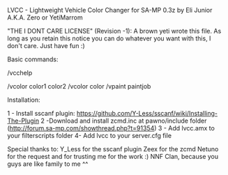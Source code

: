 LVCC - Lightweight Vehicle Color Changer for SA-MP 0.3z
by Eli Junior A.K.A. Zero or YetiMarrom

"THE I DONT CARE LICENSE" (Revision -1):
A brown yeti wrote this file.  As long as you retain this notice you
can do whatever you want with this, I don't care.
Just have fun :)

Basic commands:

/vcchelp

/vcolor color1 color2
/vcolor color
/vpaint paintjob

Installation:

1 - Install sscanf plugin: https://github.com/Y-Less/sscanf/wiki/Installing-The-Plugin
2 -Download and install zcmd.inc at pawno/include folder (http://forum.sa-mp.com/showthread.php?t=91354)
3 - Add lvcc.amx to your filterscripts folder
4- Add lvcc to your server.cfg file

Special thanks to:
Y_Less for the sscanf plugin
Zeex for the zcmd
Netuno for the request and for trusting me for the work :)
NNF Clan, because you guys are like family to me ^^